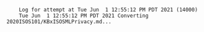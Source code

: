         Log for attempt at Tue Jun  1 12:55:12 PM PDT 2021 (14000)
        Tue Jun  1 12:55:12 PM PDT 2021 Converting 2020ISOS101/KBxISOSMLPrivacy.md...
